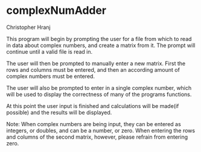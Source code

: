 complexNumAdder
===============
Christopher Hranj

This program will begin by prompting the user for a file from which to read in
data about complex numbers, and create a matrix from it. The prompt will continue until a valid file is read in.

The user will then be prompted to manually enter a new matrix. 
First the rows and columns must be entered, and then an according amount of complex numbers must be entered.

The user will also be prompted to enter in a single complex number, 
which will be used to display the correctness of many of the programs functions.

At this point the user input is finished and calculations will be made(if possible) and the results will be displayed.

Note: When complex numbers are being input, they can be entered as integers, 
or doubles, and can be a number, or zero. When entering the rows and columns of the second matrix, 
however, please refrain from entering zero.
